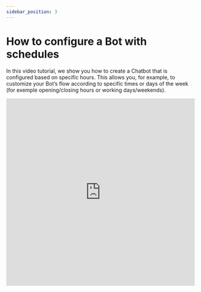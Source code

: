 ```yaml
---
sidebar_position: 3
---
```


# How to configure a Bot with schedules

In this video tutorial, we show you how to create a Chatbot that is configured based on specific hours. This allows you, for example, to customize your Bot’s flow according to specific times or days of the week (for exemple opening/closing hours or working days/weekends).

<iframe width="100%" height="500" src="https://www.youtube.com/embed/xa-qdlyKzW8?si=9m5nUDUcaGi7lNQL" title="How to configure a Bot with schedules" frameborder="0" allow="accelerometer; autoplay; clipboard-write; encrypted-media; gyroscope; picture-in-picture; web-share" referrerpolicy="strict-origin-when-cross-origin" allowfullscreen></iframe>
